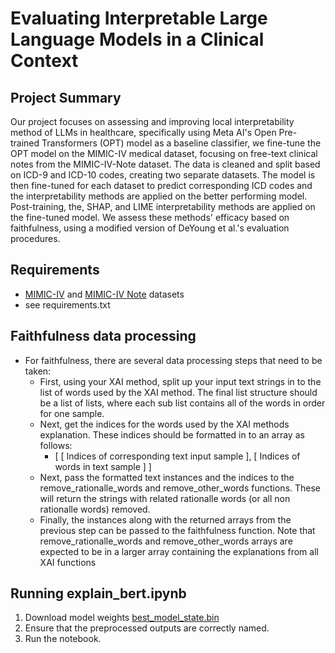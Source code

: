 # Evaluating Interpretable Large Language Models in a Clinical Context

## Project Summary

Our project focuses on assessing and improving local interpretability method of LLMs in healthcare, specifically using Meta AI's Open Pre-trained Transformers (OPT) model as a baseline classifier, we fine-tune the OPT model on the MIMIC-IV medical dataset, focusing on free-text clinical notes from the MIMIC-IV-Note dataset. The data is cleaned and split based on ICD-9 and ICD-10 codes, creating two separate datasets. The model is then fine-tuned for each dataset to predict corresponding ICD codes and the interpretability methods are applied on the better performing model. Post-training, the, SHAP, and LIME interpretability methods are applied on the fine-tuned model. We assess these methods' efficacy based on faithfulness, using a modified version of DeYoung et al.'s evaluation procedures.

## Requirements

- [MIMIC-IV](https://physionet.org/content/mimiciv/2.2/) and [MIMIC-IV Note](https://physionet.org/content/mimic-iv-note/2.2/) datasets
- see requirements.txt

## Faithfulness data processing

- For faithfulness, there are several data processing steps that need to be taken:
  - First, using your XAI method, split up your input text strings in to the list of words used by the XAI method. The final list structure should be a list of lists, where each sub list contains all of the words in order for one sample.
  - Next, get the indices for the words used by the XAI methods explanation. These indices should be formatted in to an array as follows:
    - [
      [ Indices of corresponding text input sample ],
      [ Indices of words in text sample ]
      ]
  - Next, pass the formatted text instances and the indices to the remove_rationalle_words and remove_other_words functions. These will return the strings with related rationalle words (or all non rationalle words) removed.
  - Finally, the instances along with the returned arrays from the previous step can be passed to the faithfulness function. Note that remove_rationalle_words and remove_other_words arrays are expected to be in a larger array containing the explanations from all XAI functions

## Running explain_bert.ipynb

1. Download model weights [best_model_state.bin](https://drive.google.com/drive/folders/1a7MW1GxHa8tzSiYX_4hgAZ5jvma3Ix-L?usp=drive_link)
2. Ensure that the preprocessed outputs are correctly named.
3. Run the notebook.
